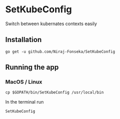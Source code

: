 # SetKubeConfig

Switch between kubernates contexts easily

## Installation 
```
go get -u github.com/Niraj-Fonseka/SetKubeConfig
```

## Running the app

### MacOS / Linux 
```
cp $GOPATH/bin/SetKubeConfig /usr/local/bin
```

In the terminal run 
```
SetKubeConfig
```
